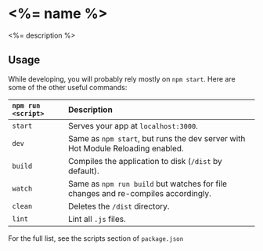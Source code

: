 # <%= name %>
  
<%= description %>


## Usage
While developing, you will probably rely mostly on `npm start`.  Here are some of the other useful commands:  

|`npm run <script>`|Description|
|:------------------|:-----------|
|`start`|Serves your app at `localhost:3000`.|
|`dev`|Same as `npm start`, but runs the dev server with Hot Module Reloading enabled.|
|`build`|Compiles the application to disk (`/dist` by default).|
|`watch`|Same as `npm run build` but watches for file changes and re-compiles accordingly.|
|`clean`|Deletes the `/dist` directory.|
|`lint`|Lint all `.js` files.|

For the full list, see the scripts section of `package.json`
